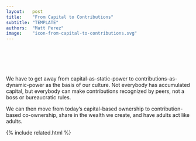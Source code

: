 ```yaml
---
layout:   post
title:    "From Capital to Contributions"
subtitle: "TEMPLATE"
authors:  "Matt Perez"
image:    "icon-from-capital-to-contributions.svg"
---
```


<div style="display:none;">
 <p>We have to get away from capital as power to contributions as power as the basis of our culture. Not everybody has accumulated capital, but everybody can contribute.</p>
</div>

<h1>&nbsp;</h1>
 <p>We have to get away from capital-as-static-power to contributions-as-dynamic-power as the basis of our culture. Not everybody has accumulated capital, but everybody can make contributions recognized by peers, not a boss or bureaucratic rules.</p>
 <p>We can then move from today&rsquo;s capital-based ownership to contribution-based co-ownership, share in the wealth we create, and have adults act like adults.</p>

{% include related.html %}

